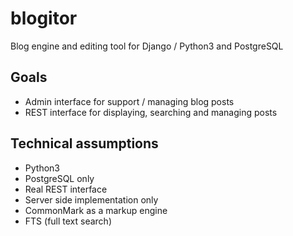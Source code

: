 # blogitor
Blog engine and editing tool for Django / Python3 and PostgreSQL

## Goals

* Admin interface for support / managing blog posts
* REST interface for displaying, searching and managing posts

## Technical assumptions

* Python3
* PostgreSQL only
* Real REST interface
* Server side implementation only
* CommonMark as a markup engine
* FTS (full text search)
